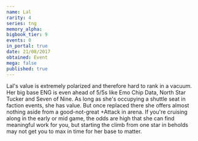 ```yaml
---
name: Lal
rarity: 4
series: tng
memory_alpha:
bigbook_tier: 9
events: 0
in_portal: true
date: 21/08/2017
obtained: Event
mega: false
published: true
---
```


Lal's value is extremely polarized and therefore hard to rank in a vacuum. Her big base ENG is even ahead of 5/5s like Emo Chip Data, North Star Tucker and Seven of Nine. As long as she's occupying a shuttle seat in faction events, she has value. But once replaced there she offers almost nothing aside from a good-not-great +Attack in arena. If you're cruising along in the early or mid game, the odds are high that she can find meaningful work for you, but starting the climb from one star in beholds may not get you to max in time for her base to matter.
